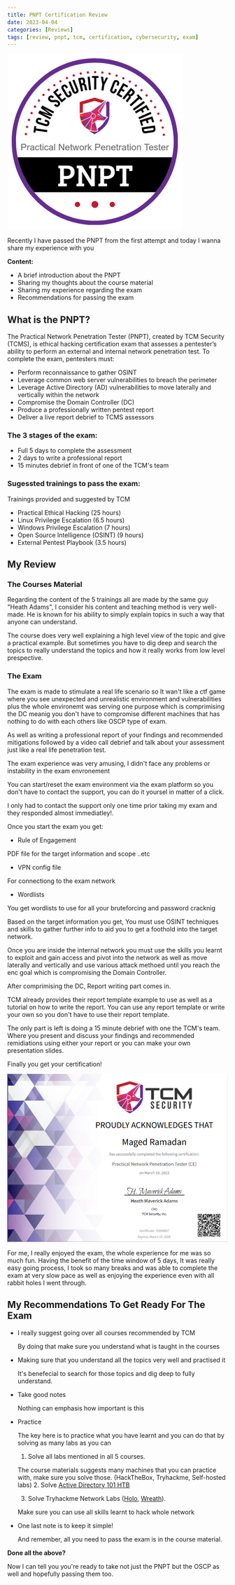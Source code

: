 ```yaml
---
title: PNPT Certification Review
date: 2023-04-04
categories: [Reviews]
tags: [review, pnpt, tcm, certification, cybersecurity, exam]
---
```


![Pnpt-badge](/assets/img/pnpt_badge.png)

Recently I have passed the PNPT from the first attempt and today I wanna share my experience with you

**Content:**
- A brief introduction about the PNPT
- Sharing my thoughts about the course material
- Sharing my experience regarding the exam 
- Recommendations for passing the exam




## What is the PNPT? 

The Practical Network Penetration Tester (PNPT), created by TCM Security (TCMS), is ethical hacking certification exam that assesses a pentester’s ability to perform an external and internal network penetration test. To complete the exam, pentesters must: 

-   Perform reconnaissance to gather OSINT 
-   Leverage common web server vulnerabilities to breach the perimeter  
-   Leverage Active Directory (AD) vulnerabilities to move laterally and vertically within the network 
-   Compromise the Domain Controller (DC) 
-   Produce a professionally written pentest report 
-   Deliver a live report debrief to TCMS assessors

### The 3 stages of the exam:

- Full 5 days to complete the assessment
- 2 days to write a professional report
- 15 minutes debrief in front of one of the TCM's team

### Sugessted trainings to pass the exam:
Trainings provided and suggested by TCM 

- Practical Ethical Hacking (25 hours)
- Linux Privilege Escalation (6.5 hours)
- Windows Privilege Escalation (7 hours)
- Open Source Intelligence (OSINT) (9 hours)
- External Pentest Playbook (3.5 hours)


## My Review

### The Courses Material

Regarding the content of the 5 trainings all are made by the same guy "Heath Adams",
I consider his content and teaching method is very well-made.
He is known for his ability to simply explain topics in such a way that anyone can understand.

The course does very well explaining a high level view of the topic and give a practical example.
But sometimes you have to dig deep and search the topics to really understand the topics and how it really works from low level prespective.


### The Exam

The exam is made to stimulate a real life scenario so It wan't like a ctf game where you see unexpected and unrealistic environment and vulnerabilities plus the whole environemt was serving one purpose which is comprimising the DC meanig you don't have to compromise different machines that has nothing to do with each others like OSCP type of exam.

As well as writing a professional report of your findings and recommended mitigations followed by a video call debrief and talk about your assessment just like a real life penetration test.

The exam experience was very amusing, I didn't face any problems or instability in the exam envronement

You can start/reset the exam environment via the exam platform so you don't have to contact the support, you can do it yoursel in matter of a click.

I only had to contact the support only one time prior taking my exam and they responded almost immediatley!.


Once you start the exam you get:
- Rule of Engagement 

PDF file for the target information and scope ..etc
- VPN config file

For connectiong to the exam network
- Wordlists

You get wordlists to use for all your bruteforcing and password cracknig




Based on the target information you get, You must use OSINT techniques and skills to gather further info to aid you to get a foothold into the target network.

Once you are inside the internal network you must use the skills you learnt to exploit and gain access and pivot into the network as well as move laterally and vertically and use various attack methoed until you reach the enc goal which is compromising the Domain Controller.  

After comprimising the DC, Report writing part comes in.

TCM already provides their report template example to use as well as a tutorial on how to write the report.
You can use any report template or write your own so you don't have to use their report template.

The only part is left is doing a 15 minute debrief with one the TCM's team.
Where you present and discuss your findings and recommended remidiations using either your report or you can make your own presentation slides.

Finally you get your certification!


![Pnpt-cert](/assets/img/PNPT-cert.png)


For me, I really enjoyed the exam, the whole experience for me was so much fun.
Having the benefit of the time window of 5 days, It was really easy going process, I took so many breaks and was able to complete the exam at very slow pace as well as enjoying the experience even with all rabbit holes I went through.



## My Recommendations To Get Ready For The Exam


- I really suggest going over all courses recommended by TCM 

    By doing that make sure you understand what is taught in the courses

- Making sure that you understand all the topics very well and practised it 

    It's benefecial to search for those topics and dig deep to fully understand.

- Take good notes

    Nothing can emphasis how important is this

- Practice

    The key here is to practice what you have learnt and you can do that by solving as many labs as you can

    1. Solve all labs mentioned in all 5 courses.
     
    The course materials suggests many machines that you can practice with, make sure you solve those.
    (HackTheBox, Tryhackme, Self-hosted labs)
    2. Solve [Active Directory 101 HTB](https://app.hackthebox.com/tracks/Active-Directory-101)
    
    3. Solve Tryhackme Network Labs ([Holo](https://tryhackme.com/room/hololive), [Wreath](https://tryhackme.com/room/wreath)).

    Make sure you can use all skills learnt to hack whole network

- One last note is to keep it simple!

    And remember, all you need to pass the exam is in the course material.


**Done all the above?**

Now I can tell you you're ready to take not just the PNPT but the OSCP as well and hopefully passing them too.
